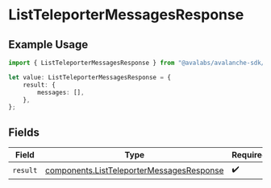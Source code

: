# ListTeleporterMessagesResponse

## Example Usage

```typescript
import { ListTeleporterMessagesResponse } from "@avalabs/avalanche-sdk/models/operations";

let value: ListTeleporterMessagesResponse = {
    result: {
        messages: [],
    },
};
```

## Fields

| Field                                                                                                  | Type                                                                                                   | Required                                                                                               | Description                                                                                            |
| ------------------------------------------------------------------------------------------------------ | ------------------------------------------------------------------------------------------------------ | ------------------------------------------------------------------------------------------------------ | ------------------------------------------------------------------------------------------------------ |
| `result`                                                                                               | [components.ListTeleporterMessagesResponse](../../models/components/listteleportermessagesresponse.md) | :heavy_check_mark:                                                                                     | N/A                                                                                                    |